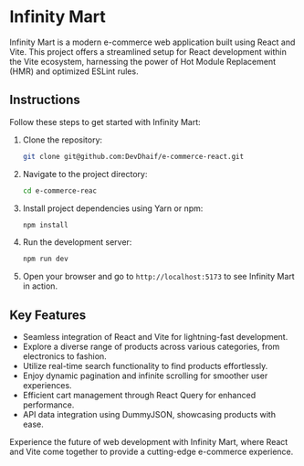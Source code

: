 # Infinity Mart

Infinity Mart is a modern e-commerce web application built using React and Vite. This project offers a streamlined setup for React development within the Vite ecosystem, harnessing the power of Hot Module Replacement (HMR) and optimized ESLint rules.

## Instructions

Follow these steps to get started with Infinity Mart:

1. Clone the repository:
   ```bash
   git clone git@github.com:DevDhaif/e-commerce-react.git
   ```

2. Navigate to the project directory:
   ```bash
   cd e-commerce-reac
   ```

3. Install project dependencies using Yarn or npm:
   ```bash
   npm install
   ```

4. Run the development server:
   ```bash
   npm run dev
   ```

5. Open your browser and go to `http://localhost:5173` to see Infinity Mart in action.

## Key Features

- Seamless integration of React and Vite for lightning-fast development.
- Explore a diverse range of products across various categories, from electronics to fashion.
- Utilize real-time search functionality to find products effortlessly.
- Enjoy dynamic pagination and infinite scrolling for smoother user experiences.
- Efficient cart management through React Query for enhanced performance.
- API data integration using DummyJSON, showcasing products with ease.

Experience the future of web development with Infinity Mart, where React and Vite come together to provide a cutting-edge e-commerce experience.
